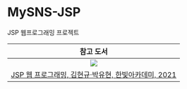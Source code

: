 # MySNS-JSP
JSP 웹프로그래밍 프로젝트

| 참고 도서 |
| :-: |
| ![](https://bookthumb-phinf.pstatic.net/cover/208/774/20877476.jpg?type=m140&udate=20211208) |
| [JSP 웹 프로그래밍, 김현규·박유현, 한빛아카데미, 2021](https://book.naver.com/bookdb/book_detail.naver?bid=20877476) |

